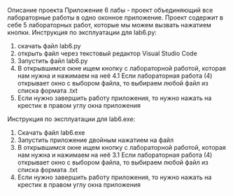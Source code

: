 Описание проекта
Приложение 6 лабы - проект объединяющий все лабораторные работы в одно оконное приложение. Проект содержит в себе 5 лабораторных работ, которые мы можем вызвать нажатием кнопки. 
Инструкция по эксплуатации для lab6.py:
1. скачать файл lab6.py
2. открыть файл через текстовый редактор Visual Studio Code
3. Запустить файл lab6.py
4. В открывшимся окне ищем кнопку с лабораторной работой, которая нам нужна и нажимаем на неё
4.1 Если лабораторная работа (4) открывает окно с выбором файла, то выбираем любой файл из списка формата .txt
5. Если нужно завершить работу приложения, то нужно нажать на крестик в правом углу окна приложения

Инструкция по эксплуатации для  lab6.exe:
1. Скачать файл lab6.exe
2. Запустить приложение двойным нажатием на файл
3. В открывшимся окне ищем кнопку с лабораторной работой, которая нам нужна и нажимаем на неё
3.1 Если лабораторная работа (4) открывает окно с выбором файла, то выбираем любой файл из списка формата .txt
4. Если нужно завершить работу приложения, то нужно нажать на крестик в правом углу окна приложения
